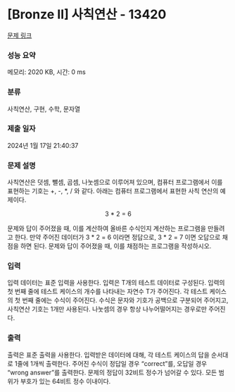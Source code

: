 # [Bronze II] 사칙연산 - 13420 

[문제 링크](https://www.acmicpc.net/problem/13420) 

### 성능 요약

메모리: 2020 KB, 시간: 0 ms

### 분류

사칙연산, 구현, 수학, 문자열

### 제출 일자

2024년 1월 17일 21:40:37

### 문제 설명

<p>사칙연산은 덧셈, 뺄셈, 곱셈, 나눗셈으로 이루어져 있으며, 컴퓨터 프로그램에서 이를 표현하는 기호는 +, -, *, / 와 같다. 아래는 컴퓨터 프로그램에서 표현한 사칙 연산의 예제이다.</p>

<p style="text-align:center">3 * 2 = 6</p>

<p>문제와 답이 주어졌을 때, 이를 계산하여 올바른 수식인지 계산하는 프로그램을 만들려고 한다. 만약 주어진 데이터가 3 * 2 = 6 이라면 정답으로, 3 * 2 = 7 이면 오답으로 채점을 하면 된다. 문제와 답이 주어졌을 때, 이를 채점하는 프로그램을 작성하시오.</p>

### 입력 

 <p>입력 데이터는 표준 입력을 사용한다. 입력은 T개의 테스트 데이터로 구성된다. 입력의 첫 번째 줄에 테스트 케이스의 개수를 나타내는 자연수 T가 주어진다. 각 테스트 케이스의 첫 번째 줄에는 수식이 주어진다. 수식은 문자와 기호가 공백으로 구분되어 주어지고, 사칙연산 기호는 1개만 사용된다. 나눗셈의 경우 항상 나누어떨어지는 경우로만 주어진다.</p>

### 출력 

 <p>출력은 표준 출력을 사용한다. 입력받은 데이터에 대해, 각 테스트 케이스의 답을 순서대로 1줄에 1개씩 출력한다. 주어진 수식이 정답일 경우 “correct”를, 오답일 경우 “wrong answer”를 출력한다. 문제의 정답이 32비트 정수가 넘어갈 수 있다. 모든 범위가 부호가 있는 64비트 정수 이내이다.</p>

